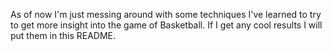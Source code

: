 As of now I'm just messing around with some techniques I've learned to try to get more insight into the game of Basketball. If I get any cool results I will put them in this README.
